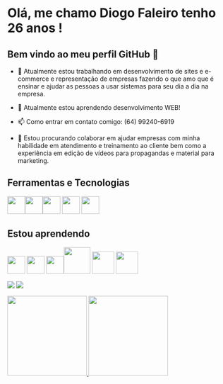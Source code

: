 # Olá, me chamo Diogo Faleiro tenho 26 anos ! 
## Bem vindo ao meu perfil GitHub 👋

- 🔭 Atualmente estou trabalhando em desenvolvimento de sites e e-commerce e representação de empresas fazendo o que amo que é ensinar e ajudar as pessoas a usar sistemas para seu dia a dia na empresa.

- 🌱 Atualmente estou aprendendo desenvolvimento WEB!

- 📫 Como entrar em contato comigo: (64) 99240-6919

- 👯 Estou procurando colaborar em ajudar empresas com minha habilidade em atendimento e treinamento ao cliente bem como a experiência em edição de vídeos para propagandas e material para marketing.

## Ferramentas e Tecnologias

<img src="https://cdn.jsdelivr.net/gh/devicons/devicon/icons/git/git-original.svg" width="40" height="40"/><img src="https://cdn.jsdelivr.net/gh/devicons/devicon/icons/mysql/mysql-plain.svg" width="40" height="40"/><img src="https://cdn.jsdelivr.net/gh/devicons/devicon/icons/gimp/gimp-original.svg" width="40" height="40"/> <img src="https://cdn.jsdelivr.net/gh/devicons/devicon/icons/inkscape/inkscape-original-wordmark.svg" width="40" height="40"/> <img src="https://cdn.jsdelivr.net/gh/devicons/devicon/icons/blender/blender-original.svg" width="40" height="40"/>
          

## Estou aprendendo

<img src="https://cdn.jsdelivr.net/gh/devicons/devicon/icons/html5/html5-original.svg" width="40" height="40" /> <img src="https://cdn.jsdelivr.net/gh/devicons/devicon/icons/css3/css3-original.svg" width="40" height="40"/> <img src="https://cdn.jsdelivr.net/gh/devicons/devicon/icons/bootstrap/bootstrap-plain.svg" width="40" height="40"/><img src="https://cdn.jsdelivr.net/gh/devicons/devicon/icons/java/java-original.svg" width="60" height="60"/> <img src="https://cdn.jsdelivr.net/gh/devicons/devicon/icons/php/php-original.svg" width="50" height="50"/>  <img src="https://user-images.githubusercontent.com/3423282/123478002-3e01fc80-d5d5-11eb-983d-d8aaa7ead156.png" width="50" height="50"/> 

<a href="https://instagram.com/dfsystemsolucoes" target="_blank"><img src="https://img.shields.io/badge/-Instagram-%23E4405F?style=for-the-badge&logo=instagram&logoColor=white" target="_blank"></a> <a href = "mailto:diogofaleirotj09@gmail.com"><img src="https://img.shields.io/badge/Gmail-D14836?style=for-the-badge&logo=gmail&logoColor=white" target="_blank"></a>

<div>
<a href="https://github.com/DiogoFaleiro">
<img height="180em" src="https://github-readme-stats.vercel.app/api/top-langs/?username=DiogoFaleiro&layout=compact&langs_count=7&theme=dracula"/>
<img height="180em" src="https://github-readme-stats.vercel.app/api?username=DiogoFaleiro&show_icons=true&theme=dracula&include_all_commits=true&count_private=true"/>
</div>

